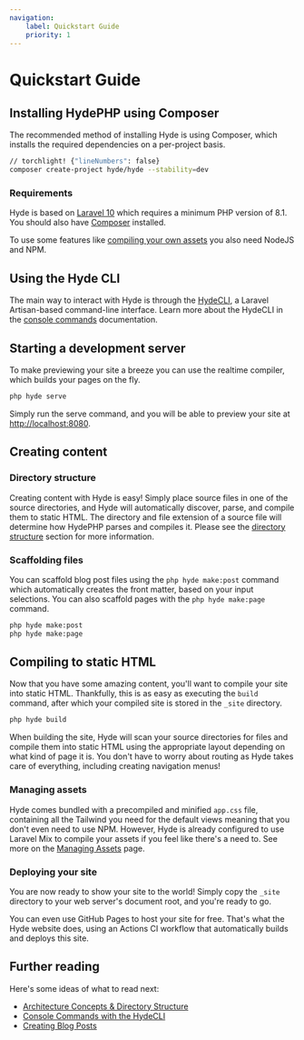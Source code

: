 ```yaml
---
navigation:
    label: Quickstart Guide
    priority: 1
---
```


# Quickstart Guide

## Installing HydePHP using Composer

The recommended method of installing Hyde is using Composer, which installs the required dependencies on a per-project basis.

```bash
// torchlight! {"lineNumbers": false}
composer create-project hyde/hyde --stability=dev
```

### Requirements

Hyde is based on [Laravel 10](https://laravel.com/docs/10.x/releases)
which requires a minimum PHP version of 8.1.
You should also have [Composer](https://getcomposer.org/) installed.

To use some features like [compiling your own assets](managing-assets)
you also need NodeJS and NPM.


## Using the Hyde CLI

The main way to interact with Hyde is through the [HydeCLI](console-commands), a Laravel Artisan-based command-line interface. Learn more about the HydeCLI in the [console commands](console-commands) documentation.


## Starting a development server

To make previewing your site a breeze you can use the realtime compiler, which builds your pages on the fly.

```bash
php hyde serve
```
Simply run the serve command, and you will be able to preview your site at [http://localhost:8080](http://localhost:8080).


## Creating content

### Directory structure

Creating content with Hyde is easy! Simply place source files in one of the source directories,
and Hyde will automatically discover, parse, and compile them to static HTML.
The directory and file extension of a source file will determine how HydePHP parses and compiles it.
Please see the [directory structure](core-concepts#directory-structure) section for more information.

### Scaffolding files

You can scaffold blog post files using the `php hyde make:post` command which automatically creates the front matter, based on your input selections.
You can also scaffold pages with the `php hyde make:page` command.

```bash
php hyde make:post
php hyde make:page
```


## Compiling to static HTML

Now that you have some amazing content, you'll want to compile your site into static HTML. Thankfully, this is as easy as executing the `build` command, after which your compiled site is stored in the `_site` directory.

```bash
php hyde build
```

When building the site, Hyde will scan your source directories for files and compile them into static HTML using the appropriate layout depending
on what kind of page it is. You don't have to worry about routing as Hyde takes care of everything, including creating navigation menus!

### Managing assets

Hyde comes bundled with a precompiled and minified `app.css` file, containing all the Tailwind you need for the default views meaning that you don't even need to use NPM. However, Hyde is already configured to use Laravel Mix to compile your assets if you feel like there's a need to. See more on the [Managing Assets](managing-assets) page.

### Deploying your site

You are now ready to show your site to the world! Simply copy the `_site` directory to your web server's document root, and you're ready to go.

You can even use GitHub Pages to host your site for free. That's what the Hyde website does, using an Actions CI workflow that automatically builds and deploys this site.


## Further reading

Here's some ideas of what to read next:

- [Architecture Concepts & Directory Structure](core-concepts)
- [Console Commands with the HydeCLI](console-commands)
- [Creating Blog Posts](blog-posts)

